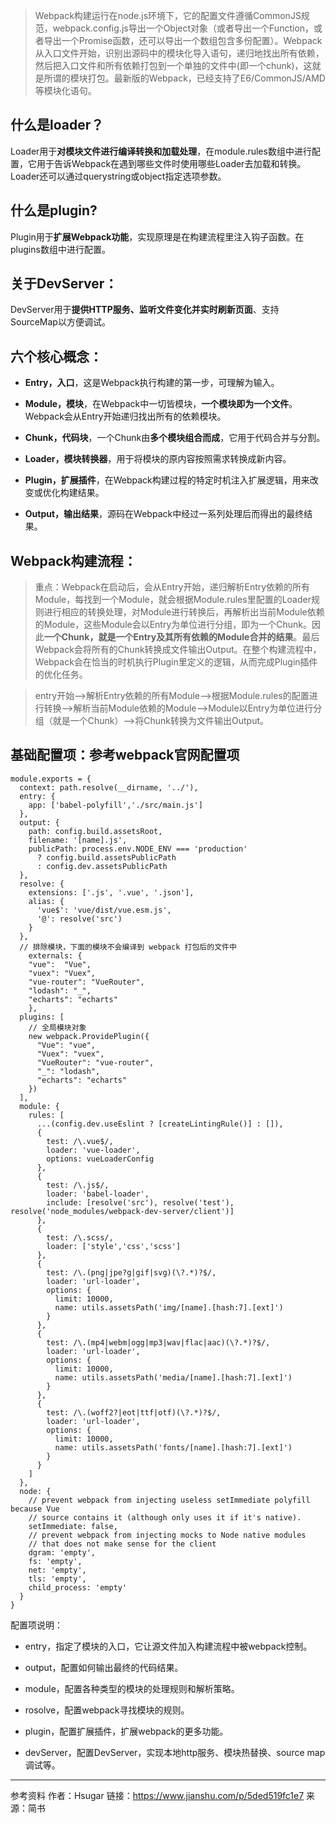 >Webpack构建运行在node.js环境下，它的配置文件遵循CommonJS规范，webpack.config.js导出一个Object对象（或者导出一个Function，或者导出一个Promise函数，还可以导出一个数组包含多份配置）。Webpack从入口文件开始，识别出源码中的模块化导入语句，递归地找出所有依赖，然后把入口文件和所有依赖打包到一个单独的文件中(即一个chunk)，这就是所谓的模块打包。最新版的Webpack，已经支持了E6/CommonJS/AMD等模块化语句。

## 什么是loader？

Loader用于**对模块文件进行编译转换和加载处理**，在module.rules数组中进行配置，它用于告诉Webpack在遇到哪些文件时使用哪些Loader去加载和转换。Loader还可以通过querystring或object指定选项参数。

## 什么是plugin?

Plugin用于**扩展Webpack功能**，实现原理是在构建流程里注入钩子函数。在plugins数组中进行配置。

## 关于DevServer：

DevServer用于**提供HTTP服务、监听文件变化并实时刷新页面**、支持SourceMap以方便调试。

## 六个核心概念：

- **Entry，入口**，这是Webpack执行构建的第一步，可理解为输入。

- **Module，模块**，在Webpack中一切皆模块，**一个模块即为一个文件**。Webpack会从Entry开始递归找出所有的依赖模块。

- **Chunk，代码块**，一个Chunk由**多个模块组合而成**，它用于代码合并与分割。

- **Loader，模块转换器**，用于将模块的原内容按照需求转换成新内容。

- **Plugin，扩展插件**，在Webpack构建过程的特定时机注入扩展逻辑，用来改变或优化构建结果。

- **Output，输出结果**，源码在Webpack中经过一系列处理后而得出的最终结果。

## Webpack构建流程：

>重点：Webpack在启动后，会从Entry开始，递归解析Entry依赖的所有Module，每找到一个Module，就会根据Module.rules里配置的Loader规则进行相应的转换处理，对Module进行转换后，再解析出当前Module依赖的Module，这些Module会以Entry为单位进行分组，即为一个Chunk。因此**一个Chunk，就是一个Entry及其所有依赖的Module合并的结果**。最后Webpack会将所有的Chunk转换成文件输出Output。在整个构建流程中，Webpack会在恰当的时机执行Plugin里定义的逻辑，从而完成Plugin插件的优化任务。

>entry开始——>解析Entry依赖的所有Module——>根据Module.rules的配置进行转换——>解析当前Module依赖的Module——>Module以Entry为单位进行分组（就是一个Chunk）——>将Chunk转换为文件输出Output。

## 基础配置项：参考webpack官网配置项
```
module.exports = {
  context: path.resolve(__dirname, '../'),
  entry: {
    app: ['babel-polyfill','./src/main.js']
  },
  output: {
    path: config.build.assetsRoot,
    filename: '[name].js',
    publicPath: process.env.NODE_ENV === 'production'
      ? config.build.assetsPublicPath
      : config.dev.assetsPublicPath
  },
  resolve: {
    extensions: ['.js', '.vue', '.json'],
    alias: {
      'vue$': 'vue/dist/vue.esm.js',
      '@': resolve('src')
    }
  },
  // 排除模块，下面的模块不会编译到 webpack 打包后的文件中
    externals: {
    "vue":  "Vue",
    "vuex": "Vuex",
    "vue-router": "VueRouter",
    "lodash": "_",
    "echarts": "echarts"
    },
  plugins: [
    // 全局模块对象
    new webpack.ProvidePlugin({
      "Vue": "vue",
      "Vuex": "vuex",
      "VueRouter": "vue-router",
      "_": "lodash",
      "echarts": "echarts"
    })
  ],
  module: {
    rules: [
      ...(config.dev.useEslint ? [createLintingRule()] : []),
      {
        test: /\.vue$/,
        loader: 'vue-loader',
        options: vueLoaderConfig
      },
      {
        test: /\.js$/,
        loader: 'babel-loader',
        include: [resolve('src'), resolve('test'), resolve('node_modules/webpack-dev-server/client')]
      },
      {
        test: /\.scss/,
        loader: ['style','css','scss']
      },
      {
        test: /\.(png|jpe?g|gif|svg)(\?.*)?$/,
        loader: 'url-loader',
        options: {
          limit: 10000,
          name: utils.assetsPath('img/[name].[hash:7].[ext]')
        }
      },
      {
        test: /\.(mp4|webm|ogg|mp3|wav|flac|aac)(\?.*)?$/,
        loader: 'url-loader',
        options: {
          limit: 10000,
          name: utils.assetsPath('media/[name].[hash:7].[ext]')
        }
      },
      {
        test: /\.(woff2?|eot|ttf|otf)(\?.*)?$/,
        loader: 'url-loader',
        options: {
          limit: 10000,
          name: utils.assetsPath('fonts/[name].[hash:7].[ext]')
        }
      }
    ]
  },
  node: {
    // prevent webpack from injecting useless setImmediate polyfill because Vue
    // source contains it (although only uses it if it's native).
    setImmediate: false,
    // prevent webpack from injecting mocks to Node native modules
    // that does not make sense for the client
    dgram: 'empty',
    fs: 'empty',
    net: 'empty',
    tls: 'empty',
    child_process: 'empty'
  }
}
```
配置项说明：

- entry，指定了模块的入口，它让源文件加入构建流程中被webpack控制。

- output，配置如何输出最终的代码结果。

- module，配置各种类型的模块的处理规则和解析策略。

- rosolve，配置webpack寻找模块的规则。

- plugin，配置扩展插件，扩展webpack的更多功能。

- devServer，配置DevServer，实现本地http服务、模块热替换、source map调试等。

---
参考资料
作者：Hsugar
链接：https://www.jianshu.com/p/5ded519fc1e7
来源：简书